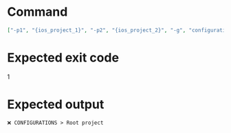# Command
```json
["-p1", "{ios_project_1}", "-p2", "{ios_project_2}", "-g", "configurations"]
```

# Expected exit code
1

# Expected output
```
❌ CONFIGURATIONS > Root project


```
